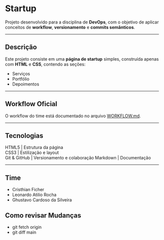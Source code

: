 # Startup 

Projeto desenvolvido para a disciplina de **DevOps**, com o objetivo de aplicar conceitos de **workflow**, **versionamento** e **commits semânticos**.

---

## Descrição
Este projeto consiste em uma **página de startup** simples, construída apenas com **HTML** e **CSS**, contendo as seções:
- Serviços
- Portfólio
- Depoimentos

---

## Workflow Oficial
O workflow do time está documentado no arquivo [WORKFLOW.md](./WORKFLOW.md).

---

## Tecnologias


 HTML5        | Estrutura da página   
 CSS3         | Estilização e layout  
 Git & GitHub | Versionamento e colaboração 
 Markdown     | Documentação          

---


## Time
- Cristhian Ficher
- Leonardo Atilio Rocha
- Ghustavo Cardoso da Silveira

## Como revisar Mudanças

- git fetch origin
- git diff main
